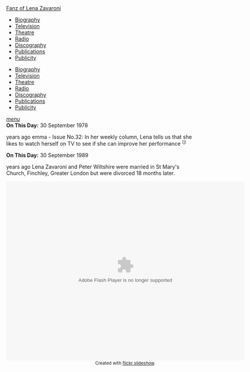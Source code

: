 <!DOCTYPE html>
<html>
<head>
<!-- Meta Tags properties-->
<meta property="og:title" content="On This Day - 30 September" />
<meta property="og:description" content="1978: In her weekly column, Lena tells us that she likes to watch herself on TV to see if she can improve her performance. 1989: Lena Zavaroni and Peter Wiltshire were married in St Mary's Church, Finchley, Greater London but were divorced 18 months later." />

<!-- Meta Tags names-->
<meta name="title" content="On This Day - 30 September" />
<meta name="description" content="1978: In her weekly column, Lena tells us that she likes to watch herself on TV to see if she can improve her performance. 1989: Lena Zavaroni and Peter Wiltshire were married in St Mary's Church, Finchley, Greater London but were divorced 18 months later." />
<meta name="viewport" content="width=device-width, initial-scale=1" />

<!-- Twitter Card Meta Tags-->
<meta name="twitter:card" content="summary" />

<meta http-equiv="Content-Type" content="text/html; charset=UTF-8"/>

<!-- CSS-->
<link rel="stylesheet" href="https://cdnjs.cloudflare.com/ajax/libs/font-awesome/4.7.0/css/font-awesome.min.css"/>
<link href="https://fonts.googleapis.com/icon?family=Material+Icons" rel="stylesheet"/>
<link href="/css/materialize.css" type="text/css" rel="stylesheet" media="screen,projection"/>
<link href="/css/style.css" type="text/css" rel="stylesheet" media="screen,projection"/>

<title>On This Day - 30 September (1978 and 1978)</title>
</head>

<body>
<nav>
<div class="nav-wrapper container" style="width:100%">
<a id="logo-container" href="/index.html" class="brand-logo truncate">Fanz of Lena Zavaroni</a>
<ul class="right hide-on-med-and-down">
<li><a href="/biography/biography.html"><i class="fa fa-female"></i> Biography</a></li>
<li><a href="/television/television.html"><i class="fa fa-television"></i> Television</a></li>
<li><a href="/theatre/theatre.html"><i class="fa fa-institution"></i> Theatre</a></li>
<li><a href="/radio/radio.html"><i class="fa fa-microphone"></i> Radio</a></li>
<li><a href="/discography/discography.html"><i class="fa fa-music"></i> Discography</a></li>
<li><a href="/publications/publications.html"><i class="fa fa-newspaper-o"></i> Publications</a></li>
<li><a href="/publicity/publicity.html"><i class="fa fa-photo"></i> Publicity</a></li>

</ul>

<ul id="nav-mobile" class="side-nav">
<li><a href="/biography/biography.html"><i class="fa fa-female"></i> Biography</a></li>
<li><a href="/television/television.html"><i class="fa fa-television"></i> Television</a></li>
<li><a href="/theatre/theatre.html"><i class="fa fa-institution"></i> Theatre</a></li>
<li><a href="/radio/radio.html"><i class="fa fa-microphone"></i> Radio</a></li>
<li><a href="/discography/discography.html"><i class="fa fa-music"></i> Discography</a></li>
<li><a href="/publications/publications.html"><i class="fa fa-newspaper-o"></i> Publications</a></li>
<li><a href="/publicity/publicity.html"><i class="fa fa-photo"></i> Publicity</a></li>

</ul>
<a href="#" data-activates="nav-mobile" class="button-collapse"><i class="material-icons">menu</i></a>
</div>
</nav>

<main class="Main-Default">
<article>
<div class="row">
<div class="col s12">
<div class="card hoverable  Card-Default">
<div class="card-content">
<span class="card-title"><strong>On This Day:</strong> 30 September 1978</span>
<p class="flow-text"><span id="age1"></span> years ago emma - Issue No.32: In her weekly column, Lena tells us that she likes to watch herself on TV to see if she can improve her performance <sup><small>[<a href="/publications/emma/1978-09-30.html">1</a>]</small></sup></p>
</div></div></div></div>

<div class="row">
<div class="col s12">
<div class="card hoverable  Card-Default">
<div class="card-content">
<span class="card-title"><strong>On This Day:</strong> 30 September 1989</span>
<p class="flow-text"><span id="age2"></span> years ago Lena Zavaroni and Peter Wiltshire were married in St Mary's Church, Finchley, Greater London but were divorced 18 months later.</p>
<div class="card-image">
<div style="width:640px;height:480px;text-align:center;margin:auto;" ><object width="640" height="480" classid="clsid:d27cdb6e-ae6d-11cf-96b8-444553540000"  codebase="http://download.macromedia.com/pub/shockwave/cabs/flash/swflash.cab#version=6,0,40,0"> <param name="flashvars" value="offsite=true&amp;lang=en-us&amp;page_show_url=%2Fphotos%2Frobcamstone%2Fsets%2F72157637044439504%2Fshow&amp;page_show_back_url=%2Fphotos%2Frobcamstone%2Fsets%2F72157637044439504%2F&amp;user_id=56259585@N07&amp;set_id=72157637044439504" /> <param name="allowFullScreen" value="true" /> <param name="src" value="https://www.flickr.com/apps/slideshow/show.swf?v=71649" /> <embed width="640" height="480" type="application/x-shockwave-flash" src="https://www.flickr.com/apps/slideshow/show.swf?v=71649" flashvars="offsite=true&amp;lang=en-us&amp;page_show_url=%2Fphotos%2Frobcamstone%2Fsets%2F72157637044439504%2Fshow&amp;page_show_back_url=%2Fphotos%2Frobcamstone%2Fsets%2F72157637044439504%2F&amp;user_id=56259585@N07&amp;set_id=72157637044439504" allowFullScreen="true" /> </object><br /><small>Created with <a href="http://www.flickrslideshow.com">flickr slideshow</a>.</small></div>
</div></div></div></div></div>
</article>
</main>
<!-- Script for calculating number of years ago -->
<script>
var dob = '19780930';
var year = Number(dob.substr(0, 4));
var month = Number(dob.substr(4, 2)) - 1;
var day = Number(dob.substr(6, 2));
var today = new Date();
var age1 = today.getFullYear() - year;
if (today.getMonth() < month || (today.getMonth() == month && today.getDate() < day)) {
age1--;
}
document.getElementById("age1").innerHTML=age1;

var dob = '19890930';
var year = Number(dob.substr(0, 4));
var month = Number(dob.substr(4, 2)) - 1;
var day = Number(dob.substr(6, 2));
var today = new Date();
var age2 = today.getFullYear() - year;
if (today.getMonth() < month || (today.getMonth() == month && today.getDate() < day)) {
age2--;
}
document.getElementById("age2").innerHTML=age2;
</script>
<!-- Scripts -->
<script src="https://code.jquery.com/jquery-2.1.1.min.js"></script>
<script src="/materialize/js/materialize.min.js"></script>
<script src="/materialize/js/init.js"></script>
</body>
</html>
